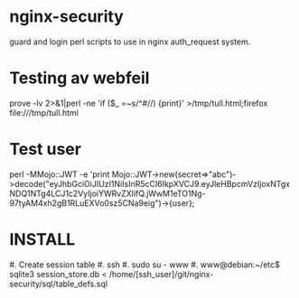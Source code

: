 # nginx-security
guard and login perl scripts to use in nginx auth_request system.

# Testing av webfeil
prove -lv 2>&1|perl -ne 'if ($_ =~s/^\#//) {print}' >/tmp/tull.html;firefox file:///tmp/tull.html

# Test user
perl -MMojo::JWT -e 'print Mojo::JWT->new(secret=>"abc")->decode("eyJhbGciOiJIUzI1NiIsInR5cCI6IkpXVCJ9.eyJleHBpcmVzIjoxNTgxNDQ1NTg4LCJ1c2VyIjoiYWRvZXIifQ.jWwM1eTO1Ng-97tyAM4xh2gB1RLuEXVo0sz5CNa9eig")->{user};

# INSTALL

#. Create session table
#. ssh <server>
#. sudo su - www
#. www@debian:~/etc$ sqlite3 session_store.db < /home/[ssh_user]/git/nginx-security/sql/table_defs.sql